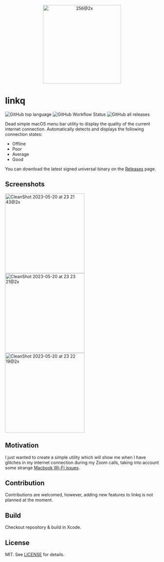 <div align="center">
<img width="256" alt="256@2x" src="https://github.com/Renset/linkq/assets/364877/8fe64119-8b98-4b2d-8ceb-c3e6331e44c3">

</div>

# linkq
<img alt="GitHub top language" src="https://img.shields.io/github/languages/top/Renset/linkq"> <img alt="GitHub Workflow Status" src="https://img.shields.io/github/actions/workflow/status/Renset/linkq/xcode.yml"> <img alt="GitHub all releases" src="https://img.shields.io/github/downloads/Renset/linkq/total"> 

Dead simple macOS menu bar utility to display the quality of the current internet connection.
Automatically detects and displays the following connection states:
- Offline
- Poor
- Average
- Good

You can download the latest signed universal binary on the [Releases](https://github.com/Renset/linkq/releases) page.

## Screenshots

<img width="260" alt="CleanShot 2023-05-20 at 23 21 43@2x" src="https://github.com/Renset/linkq/assets/364877/460c9a7e-775f-49bf-82f2-fd12a6af78ac">

<img width="260" alt="CleanShot 2023-05-20 at 23 23 21@2x" src="https://github.com/Renset/linkq/assets/364877/524ae5ce-3c44-449e-b7cf-7224b2858538">

<img width="260" alt="CleanShot 2023-05-20 at 23 22 19@2x" src="https://github.com/Renset/linkq/assets/364877/e814ac4e-6910-4e52-b094-335825454b7b">


## Motivation
I just wanted to create a simple utility which will show me when I have glitches in my internet connection during my Zoom calls, taking into account some strange [Macbook Wi-Fi issues](https://developer.apple.com/forums/thread/97805).

## Contribution
Contributions are welcomed, however, adding new features to linkq is not planned at the moment.

## Build
Checkout repository & build in Xcode.

## License
MIT. See [LICENSE](https://github.com/Renset/linkq/blob/main/LICENSE) for details.
